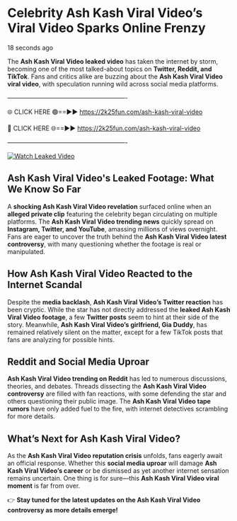 # Celebrity Ash Kash Viral Video’s Viral Video Sparks Online Frenzy

18 seconds ago

The **Ash Kash Viral Video leaked video** has taken the internet by storm, becoming one of the most talked-about topics on **Twitter, Reddit, and TikTok**. Fans and critics alike are buzzing about the **Ash Kash Viral Video viral video**, with speculation running wild across social media platforms.

———————————————————-

🌐 CLICK HERE 🟢==►► https://2k25fun.com/ash-kash-viral-video

🔴 CLICK HERE 🌐==►► https://2k25fun.com/ash-kash-viral-video

———————————————————-

[![Watch Leaked Video](https://miro.medium.com/v2/resize:fit:828/format:webp/1*cilzJN44JGOrTw9NJCrNHA.gif "Watch Leaked Video")](https://2k25fun.com/ash-kash-viral-video)

## **Ash Kash Viral Video's Leaked Footage: What We Know So Far**  
A **shocking Ash Kash Viral Video revelation** surfaced online when an **alleged private clip** featuring the celebrity began circulating on multiple platforms. The **Ash Kash Viral Video trending news** quickly spread on **Instagram, Twitter, and YouTube**, amassing millions of views overnight. Fans are eager to uncover the truth behind the **Ash Kash Viral Video latest controversy**, with many questioning whether the footage is real or manipulated.  

## **How Ash Kash Viral Video Reacted to the Internet Scandal**  
Despite the **media backlash**, **Ash Kash Viral Video’s Twitter reaction** has been cryptic. While the star has not directly addressed the **leaked Ash Kash Viral Video footage**, a few **Twitter posts** seem to hint at their side of the story. Meanwhile, **Ash Kash Viral Video’s girlfriend, Gia Duddy**, has remained relatively silent on the matter, except for a few TikTok posts that fans are analyzing for possible hints.  

## **Reddit and Social Media Uproar**  
**Ash Kash Viral Video trending on Reddit** has led to numerous discussions, theories, and debates. Threads dissecting the **Ash Kash Viral Video controversy** are filled with fan reactions, with some defending the star and others questioning their public image. The **Ash Kash Viral Video tape rumors** have only added fuel to the fire, with internet detectives scrambling for more details.  

## **What’s Next for Ash Kash Viral Video?**  
As the **Ash Kash Viral Video reputation crisis** unfolds, fans eagerly await an official response. Whether this **social media uproar** will damage **Ash Kash Viral Video’s career** or be dismissed as yet another internet sensation remains uncertain. One thing is for sure—this **Ash Kash Viral Video viral moment** is far from over.  

👉 **Stay tuned for the latest updates on the Ash Kash Viral Video controversy as more details emerge!**  